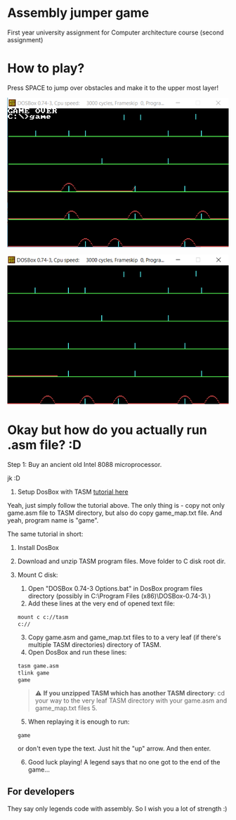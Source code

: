 # Assembly jumper game

First year university assignment for Computer architecture course (second assignment)

# How to play?

Press SPACE to jump over obstacles and make it to the upper most layer!

![ss1](./ss1.png)

![ss2](./ss2.png)

# Okay but how do you actually run .asm file? :D

Step 1: Buy an ancient old Intel 8088 microprocessor.

jk :D

1. Setup DosBox with TASM [tutorial here](https://shreyasjejurkar.com/2017/03/27/how-to-install-and-configure-tasm-on-windows-7810/)

Yeah, just simply follow the tutorial above. The only thing is - copy not only game.asm file to TASM directory, but also do copy game_map.txt file. And yeah, program name is "game".

The same tutorial in short:

1. Install DosBox
2. Download and unzip TASM program files. Move folder to C disk root dir.
3. Mount C disk:

   1. Open "DOSBox 0.74-3 Options.bat" in DosBox program files directory (possibly in C:\Program Files (x86)\DOSBox-0.74-3\ )
   2. Add these lines at the very end of opened text file:

   ```
   mount c c://tasm
   c://
   ```

   3. Copy game.asm and game_map.txt files to to a very leaf (if there's multiple TASM directories) directory of TASM.
   4. Open DosBox and run these lines:

   ```
   tasm game.asm
   tlink game
   game
   ```

   > :warning: **If you unzipped TASM which has another TASM directory**: cd your way to the very leaf TASM directory with your game.asm and game_map.txt files 5.

   5. When replaying it is enough to run:

   ```
   game
   ```

   or don't even type the text. Just hit the "up" arrow. And then enter.

   6. Good luck playing! A legend says that no one got to the end of the game...

## For developers

They say only legends code with assembly. So I wish you a lot of strength :)
